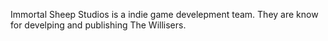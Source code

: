 Immortal Sheep Studios is a indie game develepment team. They are know for develping and publishing The Willisers.

<!---
ImmortalSheepStudios/ImmortalSheepStudios is a ✨ special ✨ repository because its `README.md` (this file) appears on your GitHub profile.
You can click the Preview link to take a look at your changes.
--->

